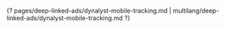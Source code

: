 {? pages/deep-linked-ads/dynalyst-mobile-tracking.md | multilang/deep-linked-ads/dynalyst-mobile-tracking.md ?}
